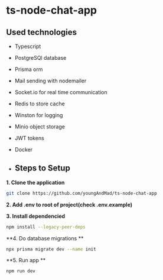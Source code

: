 # ts-node-chat-app

## Used technologies

- Typescript
- PostgreSQl database
- Prisma orm
- Mail sending with nodemailer
- Socket.io for real time communication
- Redis to store cache
- Winston for logging
- Minio object storage
- JWT tokens
- Docker


- ## Steps to Setup

**1. Clone the application**
```bash
git clone https://github.com/youngAndMad/ts-node-chat-app
```

**2. Add .env to root of project(check .env.example)**

**3. Install dependencied**
```bash
npm install --legacy-peer-deps
```

**4. Do database migrations **
```bash
npx prisma migrate dev --name init
```

**5. Run app **
```bash
npm run dev
```
